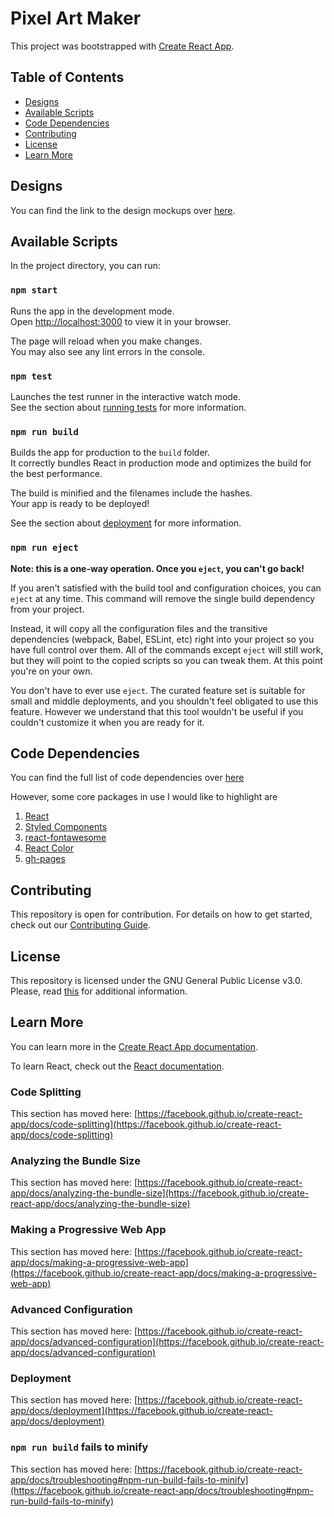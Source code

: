 # Pixel Art Maker

This project was bootstrapped with [Create React App](https://github.com/facebook/create-react-app).

## Table of Contents

* [Designs](#designs)
* [Available Scripts](#available-scripts)
* [Code Dependencies](#code-dependencies)
* [Contributing](#contributing)
* [License](#license)
* [Learn More](#learn-more)

## Designs

You can find the link to the design mockups over [here](https://www.figma.com/file/nnBZmGhJ0kMe3g19Q1ER4n/React-Pixel-Art-Maker?node-id=0%3A1).

## Available Scripts

In the project directory, you can run:

### `npm start`

Runs the app in the development mode.\
Open [http://localhost:3000](http://localhost:3000) to view it in your browser.

The page will reload when you make changes.\
You may also see any lint errors in the console.

### `npm test`

Launches the test runner in the interactive watch mode.\
See the section about [running tests](https://facebook.github.io/create-react-app/docs/running-tests) for more information.

### `npm run build`

Builds the app for production to the `build` folder.\
It correctly bundles React in production mode and optimizes the build for the best performance.

The build is minified and the filenames include the hashes.\
Your app is ready to be deployed!

See the section about [deployment](https://facebook.github.io/create-react-app/docs/deployment) for more information.

### `npm run eject`

**Note: this is a one-way operation. Once you `eject`, you can't go back!**

If you aren't satisfied with the build tool and configuration choices, you can `eject` at any time. This command will remove the single build dependency from your project.

Instead, it will copy all the configuration files and the transitive dependencies (webpack, Babel, ESLint, etc) right into your project so you have full control over them. All of the commands except `eject` will still work, but they will point to the copied scripts so you can tweak them. At this point you're on your own.

You don't have to ever use `eject`. The curated feature set is suitable for small and middle deployments, and you shouldn't feel obligated to use this feature. However we understand that this tool wouldn't be useful if you couldn't customize it when you are ready for it.

## Code Dependencies

You can find the full list of code dependencies over [here](https://github.com/cMikolai/react-pixel-art-maker/network/dependencies)

However, some core packages in use I would like to highlight are
1. [React](https://github.com/facebook/React)
2. [Styled Components](https://github.com/styled-components/styled-components)
3. [react-fontawesome](https://github.com/FortAwesome/react-fontawesome)
4. [React Color](https://github.com/casesandberg/react-color)
5. [gh-pages](https://github.com/tschaub/gh-pages)

## Contributing

This repository is open for contribution. For details on how to get started, check out our [Contributing Guide](/CONTRIBUTING.md).

## License

This repository is licensed under the GNU General Public License v3.0.
Please, read [this](/LICENSE.md) for additional information.

## Learn More

You can learn more in the [Create React App documentation](https://facebook.github.io/create-react-app/docs/getting-started).

To learn React, check out the [React documentation](https://reactjs.org/).

### Code Splitting

This section has moved here: [https://facebook.github.io/create-react-app/docs/code-splitting](https://facebook.github.io/create-react-app/docs/code-splitting)

### Analyzing the Bundle Size

This section has moved here: [https://facebook.github.io/create-react-app/docs/analyzing-the-bundle-size](https://facebook.github.io/create-react-app/docs/analyzing-the-bundle-size)

### Making a Progressive Web App

This section has moved here: [https://facebook.github.io/create-react-app/docs/making-a-progressive-web-app](https://facebook.github.io/create-react-app/docs/making-a-progressive-web-app)

### Advanced Configuration

This section has moved here: [https://facebook.github.io/create-react-app/docs/advanced-configuration](https://facebook.github.io/create-react-app/docs/advanced-configuration)

### Deployment

This section has moved here: [https://facebook.github.io/create-react-app/docs/deployment](https://facebook.github.io/create-react-app/docs/deployment)

### `npm run build` fails to minify

This section has moved here: [https://facebook.github.io/create-react-app/docs/troubleshooting#npm-run-build-fails-to-minify](https://facebook.github.io/create-react-app/docs/troubleshooting#npm-run-build-fails-to-minify)

